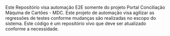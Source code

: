 Este Repositório visa automação E2E somente do projeto Portal Conciliação Máquina de Cartões - MDC. 
Este projeto de automação visa agilizar as regressões de testes conforme mudanças são realizadas no escopo do sistema. 
Este código é um repositório vivo que deve ser atualizado conforme a necessidade.
